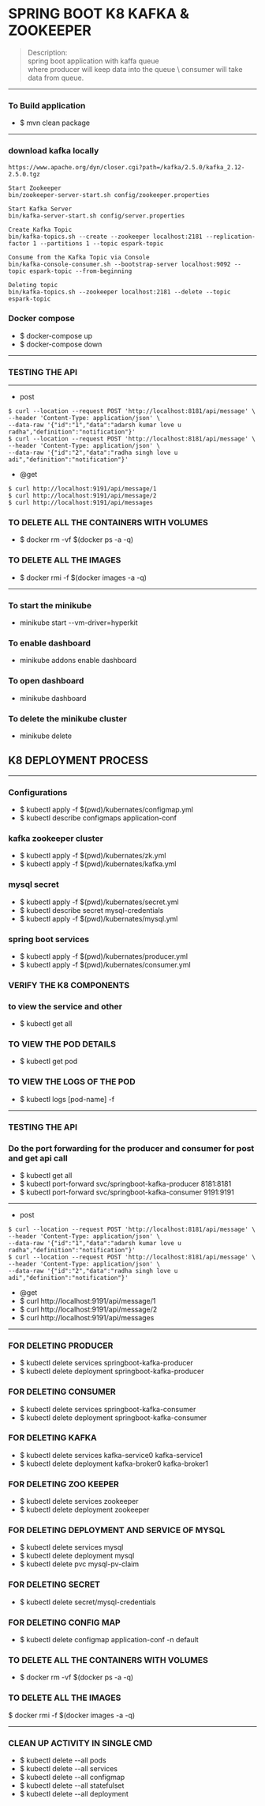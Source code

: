 # SPRING BOOT K8 KAFKA & ZOOKEEPER 
>Description: \
> spring boot application with kaffa queue \
> where producer will keep data into the queue \ 
> consumer will take data from queue.
---

### To Build application
* $ mvn clean package

----
### download kafka locally

````
https://www.apache.org/dyn/closer.cgi?path=/kafka/2.5.0/kafka_2.12-2.5.0.tgz

Start Zookeeper
bin/zookeeper-server-start.sh config/zookeeper.properties

Start Kafka Server
bin/kafka-server-start.sh config/server.properties

Create Kafka Topic
bin/kafka-topics.sh --create --zookeeper localhost:2181 --replication-factor 1 --partitions 1 --topic espark-topic

Consume from the Kafka Topic via Console
bin/kafka-console-consumer.sh --bootstrap-server localhost:9092 --topic espark-topic --from-beginning

Deleting topic
bin/kafka-topics.sh --zookeeper localhost:2181 --delete --topic espark-topic
````

### Docker compose 
* $ docker-compose up 
* $ docker-compose down

----
### TESTING THE API
----

* post
````
$ curl --location --request POST 'http://localhost:8181/api/message' \
--header 'Content-Type: application/json' \
--data-raw '{"id":"1","data":"adarsh kumar love u radha","definition":"notification"}'
$ curl --location --request POST 'http://localhost:8181/api/message' \
--header 'Content-Type: application/json' \
--data-raw '{"id":"2","data":"radha singh love u adi","definition":"notification"}'
````

* @get
````
$ curl http://localhost:9191/api/message/1
$ curl http://localhost:9191/api/message/2
$ curl http://localhost:9191/api/messages
````


### TO DELETE ALL THE CONTAINERS WITH VOLUMES
* $ docker rm -vf $(docker ps -a -q)

### TO DELETE ALL THE IMAGES
* $ docker rmi -f $(docker images -a -q)


----

### To start the minikube 
* minikube start --vm-driver=hyperkit

### To enable dashboard 
* minikube addons enable dashboard

### To open dashboard 
* minikube dashboard

### To delete the minikube cluster 
* minikube delete

## K8 DEPLOYMENT PROCESS 
---

### Configurations 
* $ kubectl apply -f $(pwd)/kubernates/configmap.yml
* $ kubectl describe configmaps application-conf

### kafka zookeeper cluster 
* $ kubectl apply -f $(pwd)/kubernates/zk.yml
* $ kubectl apply -f $(pwd)/kubernates/kafka.yml

### mysql secret
* $ kubectl apply -f $(pwd)/kubernates/secret.yml
* $ kubectl describe secret mysql-credentials
* $ kubectl apply -f $(pwd)/kubernates/mysql.yml

### spring boot services 
* $ kubectl apply -f $(pwd)/kubernates/producer.yml
* $ kubectl apply -f $(pwd)/kubernates/consumer.yml

### VERIFY THE K8 COMPONENTS 

### to view the service and other
* $ kubectl get all

### TO VIEW THE POD DETAILS
* $ kubectl get pod

### TO VIEW THE LOGS OF THE POD
* $ kubectl logs [pod-name] -f

----
### TESTING THE API

### Do the port forwarding for the producer and consumer for post and get api call 

* $ kubectl get all 
* $ kubectl port-forward svc/springboot-kafka-producer 8181:8181
* $ kubectl port-forward svc/springboot-kafka-consumer 9191:9191
----
* post
````
$ curl --location --request POST 'http://localhost:8181/api/message' \
--header 'Content-Type: application/json' \
--data-raw '{"id":"1","data":"adarsh kumar love u radha","definition":"notification"}'
$ curl --location --request POST 'http://localhost:8181/api/message' \
--header 'Content-Type: application/json' \
--data-raw '{"id":"2","data":"radha singh love u adi","definition":"notification"}'
````

* @get
* $ curl http://localhost:9191/api/message/1
* $ curl http://localhost:9191/api/message/2
* $ curl http://localhost:9191/api/messages

----

### FOR DELETING PRODUCER
* $ kubectl delete services springboot-kafka-producer
* $ kubectl delete deployment springboot-kafka-producer


### FOR DELETING CONSUMER
* $ kubectl delete services springboot-kafka-consumer
* $ kubectl delete deployment springboot-kafka-consumer


### FOR DELETING KAFKA
* $ kubectl delete services kafka-service0 kafka-service1
* $ kubectl delete deployment kafka-broker0 kafka-broker1

### FOR DELETING ZOO KEEPER
* $ kubectl delete services zookeeper
* $ kubectl delete deployment zookeeper


### FOR DELETING DEPLOYMENT AND SERVICE OF MYSQL
* $ kubectl delete services mysql
* $ kubectl delete deployment mysql
* $ kubectl delete pvc mysql-pv-claim


### FOR DELETING SECRET
* $ kubectl delete  secret/mysql-credentials

### FOR DELETING CONFIG MAP
* $ kubectl delete configmap application-conf -n default

### TO DELETE ALL THE CONTAINERS WITH VOLUMES
* $ docker rm -vf $(docker ps -a -q)

### TO DELETE ALL THE IMAGES
$ docker rmi -f $(docker images -a -q)

--- 

### CLEAN UP ACTIVITY IN SINGLE CMD 
* $ kubectl delete --all pods
* $ kubectl delete --all services
* $ kubectl delete --all configmap
* $ kubectl delete --all statefulset
* $ kubectl delete --all deployment